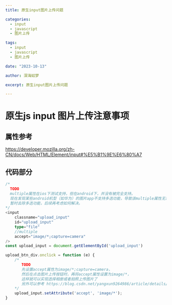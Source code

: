 ```yaml
---
title: 原生input图片上传问题

categories:
  - input
  - javascript
  - 图片上传

tags:
  - input
  - javascript
  - 图片上传

date: "2023-10-13"

author: 深海如梦

excerpt: 原生input图片上传问题

---
```


# 原生js input 图片上传注意事项

## 属性参考

https://developer.mozilla.org/zh-CN/docs/Web/HTML/Element/input#%E5%B1%9E%E6%80%A7



## 代码部分

```typescript
/* 
  TODO 
  multiple属性在ios下测试支持，但在android下，并没有被完全支持。
  现在发现某些android机型（如华为）的图片app不支持多选功能，导致该multiple属性无法生效。 
  暂时去除多选功能，后续再考虑如何解决。
*/
<input 
    classname="upload_input"
    id="upload_input" 
    type="file"
	//multiple
	accept="image/*;capture=camera"
/>
const upload_input = document.getElementById('upload_input')

upload_btn_div.onclick = function (e) {
    /* 
       TODO
       先设置accept属性为image/*;capture=camera，
       然后在点击图片上传按钮时，再将accept属性设置为image/*，
       这样就可以实现选择相册或者拍照上传图片了
       另外可以参考 https://blog.csdn.net/yangxun9264986/article/details/131769367
    */
    upload_input.setAttribute('accept', 'image/*');
}
```


